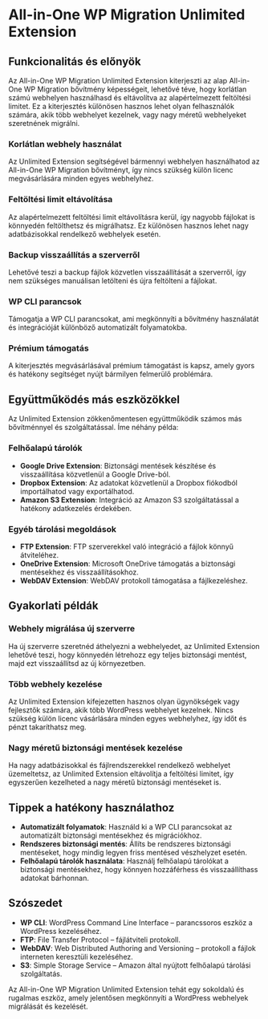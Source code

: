 # All-in-One WP Migration Unlimited Extension

## Funkcionalitás és előnyök

Az All-in-One WP Migration Unlimited Extension kiterjeszti az alap All-in-One WP Migration bővítmény képességeit, lehetővé téve, hogy korlátlan számú webhelyen használhasd és eltávolítva az alapértelmezett feltöltési limitet. Ez a kiterjesztés különösen hasznos lehet olyan felhasználók számára, akik több webhelyet kezelnek, vagy nagy méretű webhelyeket szeretnének migrálni.

### Korlátlan webhely használat
Az Unlimited Extension segítségével bármennyi webhelyen használhatod az All-in-One WP Migration bővítményt, így nincs szükség külön licenc megvásárlására minden egyes webhelyhez.

### Feltöltési limit eltávolítása
Az alapértelmezett feltöltési limit eltávolításra kerül, így nagyobb fájlokat is könnyedén feltölthetsz és migrálhatsz. Ez különösen hasznos lehet nagy adatbázisokkal rendelkező webhelyek esetén.

### Backup visszaállítás a szerverről
Lehetővé teszi a backup fájlok közvetlen visszaállítását a szerverről, így nem szükséges manuálisan letölteni és újra feltölteni a fájlokat.

### WP CLI parancsok
Támogatja a WP CLI parancsokat, ami megkönnyíti a bővítmény használatát és integrációját különböző automatizált folyamatokba.

### Prémium támogatás
A kiterjesztés megvásárlásával prémium támogatást is kapsz, amely gyors és hatékony segítséget nyújt bármilyen felmerülő problémára.

## Együttműködés más eszközökkel

Az Unlimited Extension zökkenőmentesen együttműködik számos más bővítménnyel és szolgáltatással. Íme néhány példa:

### Felhőalapú tárolók
- **Google Drive Extension**: Biztonsági mentések készítése és visszaállítása közvetlenül a Google Drive-ból.
- **Dropbox Extension**: Az adatokat közvetlenül a Dropbox fiókodból importálhatod vagy exportálhatod.
- **Amazon S3 Extension**: Integráció az Amazon S3 szolgáltatással a hatékony adatkezelés érdekében.

### Egyéb tárolási megoldások
- **FTP Extension**: FTP szerverekkel való integráció a fájlok könnyű átviteléhez.
- **OneDrive Extension**: Microsoft OneDrive támogatás a biztonsági mentésekhez és visszaállításokhoz.
- **WebDAV Extension**: WebDAV protokoll támogatása a fájlkezeléshez.

## Gyakorlati példák

### Webhely migrálása új szerverre
Ha új szerverre szeretnéd áthelyezni a webhelyedet, az Unlimited Extension lehetővé teszi, hogy könnyedén létrehozz egy teljes biztonsági mentést, majd ezt visszaállítsd az új környezetben.

### Több webhely kezelése
Az Unlimited Extension kifejezetten hasznos olyan ügynökségek vagy fejlesztők számára, akik több WordPress webhelyet kezelnek. Nincs szükség külön licenc vásárlására minden egyes webhelyhez, így időt és pénzt takaríthatsz meg.

### Nagy méretű biztonsági mentések kezelése
Ha nagy adatbázisokkal és fájlrendszerekkel rendelkező webhelyet üzemeltetsz, az Unlimited Extension eltávolítja a feltöltési limitet, így egyszerűen kezelheted a nagy méretű biztonsági mentéseket is.

## Tippek a hatékony használathoz

- **Automatizált folyamatok**: Használd ki a WP CLI parancsokat az automatizált biztonsági mentésekhez és migrációkhoz.
- **Rendszeres biztonsági mentés**: Állíts be rendszeres biztonsági mentéseket, hogy mindig legyen friss mentésed vészhelyzet esetén.
- **Felhőalapú tárolók használata**: Használj felhőalapú tárolókat a biztonsági mentésekhez, hogy könnyen hozzáférhess és visszaállíthass adatokat bárhonnan.

## Szószedet

- **WP CLI**: WordPress Command Line Interface – parancssoros eszköz a WordPress kezeléséhez.
- **FTP**: File Transfer Protocol – fájlátviteli protokoll.
- **WebDAV**: Web Distributed Authoring and Versioning – protokoll a fájlok interneten keresztüli kezeléséhez.
- **S3**: Simple Storage Service – Amazon által nyújtott felhőalapú tárolási szolgáltatás.

Az All-in-One WP Migration Unlimited Extension tehát egy sokoldalú és rugalmas eszköz, amely jelentősen megkönnyíti a WordPress webhelyek migrálását és kezelését.